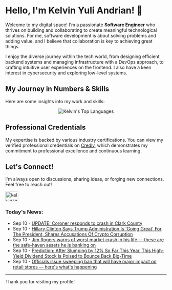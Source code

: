 # Hello, I'm Kelvin Yuli Andrian! 👋

Welcome to my digital space! I'm a passionate **Software Engineer** who thrives on building and collaborating to create meaningful technological solutions. For me, software development is about solving problems and adding value, and I believe that collaboration is key to achieving great things.

I enjoy the diverse journey within the tech world, from designing efficient backend systems and managing infrastructure with a DevOps approach, to crafting intuitive user experiences on the frontend. I also have a keen interest in cybersecurity and exploring low-level systems.

## My Journey in Numbers & Skills

Here are some insights into my work and skills:

<p align="center">
  <img src="https://github-readme-stats.vercel.app/api/top-langs/?username=kelvinzer0&layout=compact&theme=radical" alt="Kelvin's Top Languages" />
</p>

## Professional Credentials

My expertise is backed by various industry certifications. You can view my verified professional credentials on [Credly](https://www.credly.com/users/kelvin-yuli-andrian/badges), which demonstrates my commitment to professional excellence and continuous learning.

## Let's Connect!

I'm always open to discussions, sharing ideas, or forging new connections. Feel free to reach out!

<p align="left">
    <a href="https://linkedin.com/in/kelvinzero" target="blank"><img align="center" src="https://cdn.jsdelivr.net/npm/simple-icons@3.0.1/icons/linkedin.svg" alt="kelvinzero" height="30" width="40" /></a>
</p>

### Today's News:

<!-- feed start -->
- Sep 10 - [UPDATE: Coroner responds to crash in Clark County](https://www.yahoo.com/news/articles/state-troopers-respond-serious-crash-101025955.html)
- Sep 10 - [Hillary Clinton Says Trump Administration Is 'Going Great' For The President, Shares Accusations Of Crypto Corruption](https://finance.yahoo.com/news/hillary-clinton-says-trump-administration-094603750.html)
- Sep 10 - [Jim Rogers warns of worst market crash in his life — these are the safe-haven assets he is banking on](https://finance.yahoo.com/news/jim-rogers-warns-worst-market-091300689.html)
- Sep 10 - [Prediction: After Slumping by 12% So Far This Year, This High-Yield Dividend Stock Is Poised to Bounce Back Big-Time](https://finance.yahoo.com/news/prediction-slumping-12-far-high-082200102.html)
- Sep 10 - [Officials issue sweeping ban that will have major impact on retail stores — here's what's happening](https://www.yahoo.com/news/articles/officials-issue-sweeping-ban-major-020000291.html)
<!-- feed end -->

---

Thank you for visiting my profile!
